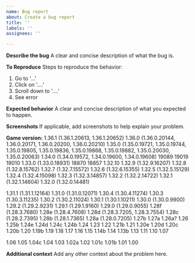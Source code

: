```yaml
---
name: Bug report
about: Create a bug report
title: ''
labels: ''
assignees: ''

---
```


**Describe the bug**
A clear and concise description of what the bug is.

**To Reproduce**
Steps to reproduce the behavior:
1. Go to '...'
2. Click on '....'
3. Scroll down to '....'
4. See error

**Expected behavior**
A clear and concise description of what you expected to happen.

**Screenshots**
If applicable, add screenshots to help explain your problem.

**Game version:**
1.36.1 (1.36.1.20613, 1.36.1.20652)
1.36.0 (1.36.0.20144, 1.36.0.20171, 1.36.0.20200, 1.36.0.20210)
1.35.0 (1.35.0.19721, 1.35.0.19744, 1.35.0.19805, 1.35.0.19836, 1.35.0.19868, 1.35.0.19882, 1.35.0.20030, 1.35.0.20063)
1.34.0 (1.34.0.19572, 1.34.0.19600, 1.34.0.19608)
19089
19019
19010
1.33.0 (1.33.0.18931)
18870
18857
1.32.10
1.32.9 (1.32.9.16207)
1.32.8 (1.32.8.15762)
1.32.7 (1.32.7.15572)
1.32.6 (1.32.6.15355)
1.32.5 (1.32.5.15129)
1.32.4 (1.32.4.15098)
1.32.3 (1.32.3.14857)
1.32.2 (1.32.2.14722)
1.32.1 (1.32.1.14604)
1.32.0 (1.32.0.14481)

1.31.1 (1.31.1.12164)
1.31.0 (1.31.0.12071)
1.30.4 (1.30.4.11274)
1.30.3 (1.30.3.11235)
1.30.2 (1.30.2.11024)
1.30.1 (1.30.1.10211)
1.30.0 (1.30.0.9900)
1.29.2 (1.29.2.9231)
1.29.1 (1.29.1.9160)
1.29.0 (1.29.0.9055)
1.28f (1.28.3.7680)
1.28e (1.28.4.7608)
1.28d (1.28.3.7205, 1.28.3.7554)
1.28c (1.28.2.7395)
1.28b (1.28.1.7365)
1.28a (1.28.0.7205)
1.27b
1.27a
1.26a?
1.26
1.25b
1.24e
1.24d
1.24c
1.24b
1.24
1.23
1.22
1.21b
1.21
1.20e
1.20d
1.20c
1.20b
1.20
1.19b
1.19
1.18
1.17
1.16
1.15
1.14b
1.14
1.13b
1.13
1.11
1.10
1.07

1.06
1.05
1.04c
1.04
1.03
1.02a
1.02
1.01c
1.01b
1.01
1.00

**Additional context**
Add any other context about the problem here.
